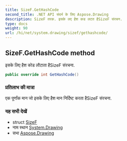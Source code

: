 ```yaml
---
title: SizeF.GetHashCode
second_title: .NET API संदर्भ के लिए Aspose.Drawing
description: SizeF तरक. इसके लए हैश कड लटत हैSizeF संरचन.
type: docs
weight: 90
url: /hi/net/system.drawing/sizef/gethashcode/
---
```

## SizeF.GetHashCode method

इसके लिए हैश कोड लौटाता हैSizeF संरचना.

```csharp
public override int GetHashCode()
```

### प्रतिलाभ की मात्रा

एक पूर्णांक मान जो इसके लिए हैश मान निर्दिष्ट करता हैSizeF संरचना.

### यह सभी देखें

* struct [SizeF](../)
* नाम स्थान [System.Drawing](../../sizef/)
* सभा [Aspose.Drawing](../../../)


